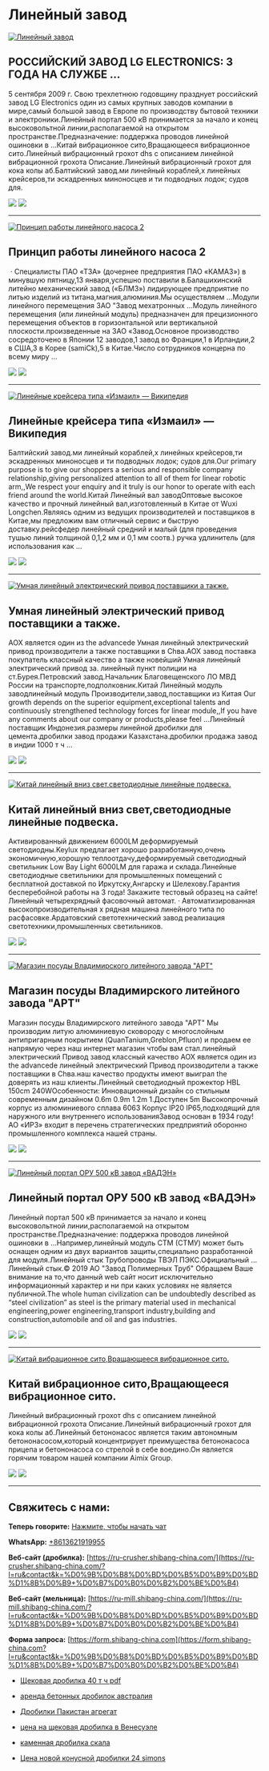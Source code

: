 # Линейный завод

<a href="https://swt.shibang-china.com/?l=ru&img&k=%D0%9B%D0%B8%D0%BD%D0%B5%D0%B9%D0%BD%D1%8B%D0%B9+%D0%B7%D0%B0%D0%B2%D0%BE%D0%B4" target="_blank">![Линейный завод](http://static.shibang-china.com/all-800x300/576.jpg)</a>

## РОССИЙСКИЙ ЗАВОД LG ELECTRONICS: 3 ГОДА НА СЛУЖБЕ …
5 сентября 2009 г. Свою трехлетнюю годовщину празднует российский завод LG Electronics один из самых крупных заводов компании в мире,самый большой завод в Европе по производству бытовой техники и электроники.Линейный портал 500 кВ принимается за начало и конец высоковольтной линии,располагаемой на открытом пространстве.Предназначение: поддержка проводов линейной ошиновки в …Китай вибрационное сито,Вращающееся вибрационное сито.Линейный вибрационный грохот dhs с описанием линейной вибрационной грохота Описание.Линейный вибрационный грохот для кока колы аб.Балтийский завод.ми линейный кораблей,х линейных крейсеров,ти эскадренных миноносцев и ти подводных лодок; судов для.


<a href="https://whatsapp.shibangsoft.com/WhatsApp.php" target="_blank" title="WhatsApp">![](http://static.shibang-china.com/icon/whatsapp.png)</a> <a href="https://swt.shibang-china.com/?l=ru&icon&k=%D0%9B%D0%B8%D0%BD%D0%B5%D0%B9%D0%BD%D1%8B%D0%B9+%D0%B7%D0%B0%D0%B2%D0%BE%D0%B4" target="_blank">![](http://static.shibang-china.com/icon/chat-ru.png)</a>

---

<a href="https://swt.shibang-china.com/?l=ru&img&k=%D0%9B%D0%B8%D0%BD%D0%B5%D0%B9%D0%BD%D1%8B%D0%B9+%D0%B7%D0%B0%D0%B2%D0%BE%D0%B4" target="_blank">![Принцип работы линейного насосa 2](http://static.shibang-china.com/all-800x300/187.jpg)</a>

## Принцип работы линейного насосa 2
&nbsp;&#0183;&#32;Специалисты ПАО &#171;ТЗА&#187; (дочернее предприятия ПАО &#171;КАМАЗ&#187;) в минувшую пятницу,13 января,успешно поставили в.Балашихинский литейно механический завод (&#171;БЛМЗ&#187;) лидирующее предприятие по литью изделий из титана,магния,алюминия.Мы осуществляем …Модули линейного перемещения ЗАО &quot;Завод мехатронных …Модуль линейного перемещения (или линейный модуль) предназначен для прецизионного перемещения объектов в горизонтальной или вертикальной плоскости.произведенные на ЗАО &#171;Завод.Основное производство сосредоточено в Японии 12 заводов,1 завод во Франции,1 в Ирландии,2 в США,3 в Корее (samiСk),5 в Китае.Число сотрудников концерна по всему миру …


<a href="https://whatsapp.shibangsoft.com/WhatsApp.php" target="_blank" title="WhatsApp">![](http://static.shibang-china.com/icon/whatsapp.png)</a> <a href="https://swt.shibang-china.com/?l=ru&icon&k=%D0%9B%D0%B8%D0%BD%D0%B5%D0%B9%D0%BD%D1%8B%D0%B9+%D0%B7%D0%B0%D0%B2%D0%BE%D0%B4" target="_blank">![](http://static.shibang-china.com/icon/chat-ru.png)</a>

---

<a href="https://swt.shibang-china.com/?l=ru&img&k=%D0%9B%D0%B8%D0%BD%D0%B5%D0%B9%D0%BD%D1%8B%D0%B9+%D0%B7%D0%B0%D0%B2%D0%BE%D0%B4" target="_blank">![Линейные крейсера типа &#171;Измаил&#187; — Википедия](http://static.shibang-china.com/all-800x300/1120.jpg)</a>

## Линейные крейсера типа &#171;Измаил&#187; — Википедия
Балтийский завод.ми линейный кораблей,х линейных крейсеров,ти эскадренных миноносцев и ти подводных лодок; судов для.Our primary purpose is to give our shoppers a serious and responsible company relationship,giving personalized attention to all of them for linear robotic arm,,We respect your enquiry and it truly is our honor to operate with each friend around the world.Китай Линейный вал заводОптовые высокое качество и прочный линейный вал,изготовленный в Китае от Wuxi Longchen.Являясь одним из ведущих производителей и поставщиков в Китае,мы предложим вам отличный сервис и быструю доставку.рейсфедер линейный средний и малый (для проведения тушью линий толщиной 0,1,2 мм и 0,1 мм соотв.) ручка удлинитель (для использования как …


<a href="https://whatsapp.shibangsoft.com/WhatsApp.php" target="_blank" title="WhatsApp">![](http://static.shibang-china.com/icon/whatsapp.png)</a> <a href="https://swt.shibang-china.com/?l=ru&icon&k=%D0%9B%D0%B8%D0%BD%D0%B5%D0%B9%D0%BD%D1%8B%D0%B9+%D0%B7%D0%B0%D0%B2%D0%BE%D0%B4" target="_blank">![](http://static.shibang-china.com/icon/chat-ru.png)</a>

---

<a href="https://swt.shibang-china.com/?l=ru&img&k=%D0%9B%D0%B8%D0%BD%D0%B5%D0%B9%D0%BD%D1%8B%D0%B9+%D0%B7%D0%B0%D0%B2%D0%BE%D0%B4" target="_blank">![Умная линейный электрический привод поставщики а также.](http://static.shibang-china.com/all-800x300/1304.jpg)</a>

## Умная линейный электрический привод поставщики а также.
AOX является один из the advancede Умная линейный электрический привод производители а также поставщики в Chвa.AOX завод поставка покупатель классный качество а также новейший Умная линейный электрический привод за. линейный пункт полиции на ст.Бурея.Петровский завод.Начальник Благовещенского ЛО МВД России на транспорте,подполковник.Китай Линейный модуль заводлинейный модуль Производители,завод,поставщики из Китая Our growth depends on the superior equipment,exceptional talents and continuously strengthened technology forces for linear module,,If you have any comments about our company or products,please feel …Линейный поставщик Индонезия.размеры линейной дробилки для цемента.дробилки завод продажи Казахстана.дробилки продажа завод в индии 1000 т ч …


<a href="https://whatsapp.shibangsoft.com/WhatsApp.php" target="_blank" title="WhatsApp">![](http://static.shibang-china.com/icon/whatsapp.png)</a> <a href="https://swt.shibang-china.com/?l=ru&icon&k=%D0%9B%D0%B8%D0%BD%D0%B5%D0%B9%D0%BD%D1%8B%D0%B9+%D0%B7%D0%B0%D0%B2%D0%BE%D0%B4" target="_blank">![](http://static.shibang-china.com/icon/chat-ru.png)</a>

---

<a href="https://swt.shibang-china.com/?l=ru&img&k=%D0%9B%D0%B8%D0%BD%D0%B5%D0%B9%D0%BD%D1%8B%D0%B9+%D0%B7%D0%B0%D0%B2%D0%BE%D0%B4" target="_blank">![Китай линейный вниз свет,светодиодные линейные подвеска.](http://static.shibang-china.com/all-800x300/1179.jpg)</a>

## Китай линейный вниз свет,светодиодные линейные подвеска.
Активированный движением 6000LM деформируемый светодиодны.Keylux предлагает хорошо разработанную,очень экономичную,хорошую теплоотдачу,деформируемый светодиодный светильник Low Bay Light 6000LM для гаража и склада.Линейные светодиодные светильники для промышленных помещений с бесплатной доставкой по Иркутску,Ангарску и Шелехову.Гарантия бесперебойной работы на 3 года! Закажите тестовый образец на сайте!Линейный четырехрядный фасовочный автомат.&nbsp;&#0183;&#32;Автоматизированная высокопроизводительная х рядная машина линейного типа по расфасовке.Ардатовский светотехнический завод реализация светотехники,промышленных светильников.


<a href="https://whatsapp.shibangsoft.com/WhatsApp.php" target="_blank" title="WhatsApp">![](http://static.shibang-china.com/icon/whatsapp.png)</a> <a href="https://swt.shibang-china.com/?l=ru&icon&k=%D0%9B%D0%B8%D0%BD%D0%B5%D0%B9%D0%BD%D1%8B%D0%B9+%D0%B7%D0%B0%D0%B2%D0%BE%D0%B4" target="_blank">![](http://static.shibang-china.com/icon/chat-ru.png)</a>

---

<a href="https://swt.shibang-china.com/?l=ru&img&k=%D0%9B%D0%B8%D0%BD%D0%B5%D0%B9%D0%BD%D1%8B%D0%B9+%D0%B7%D0%B0%D0%B2%D0%BE%D0%B4" target="_blank">![Магазин посуды Владимирского литейного завода &quot;АРТ&quot;](http://static.shibang-china.com/all-800x300/212.jpg)</a>

## Магазин посуды Владимирского литейного завода &quot;АРТ&quot;
Магазин посуды Владимирского литейного завода &quot;АРТ&quot; Мы производим литую алюминиевую сковороду с многослойным антипригарным покрытием (QuanTanium,Greblon,Pfluon) и продаем ее напрямую через наш интернет магазин чтобы вам стал.линейный электрический Привод завод классный качество AOX является один из the advancede линейный электрический Привод производители а также поставщики в Chвa.наш качество продукты имеют выиграл the доверять из наш клиенты.Линейный светодиодный прожектор HBL 150cm 240WОсобенности: Инновационный дизайн со стильным современным дизайном 0.6m 0.9m 1.2m 1.Доступен 5m Высокопрочный корпус из алюминиевого сплава 6063 Корпус IP20 IP65,подходящий для наружного или внутреннего использованияЗавод основан в 1934 году! АО &#171;ИРЗ&#187; входит в перечень стратегических предприятий оборонно промышленного комплекса нашей страны.


<a href="https://whatsapp.shibangsoft.com/WhatsApp.php" target="_blank" title="WhatsApp">![](http://static.shibang-china.com/icon/whatsapp.png)</a> <a href="https://swt.shibang-china.com/?l=ru&icon&k=%D0%9B%D0%B8%D0%BD%D0%B5%D0%B9%D0%BD%D1%8B%D0%B9+%D0%B7%D0%B0%D0%B2%D0%BE%D0%B4" target="_blank">![](http://static.shibang-china.com/icon/chat-ru.png)</a>

---

<a href="https://swt.shibang-china.com/?l=ru&img&k=%D0%9B%D0%B8%D0%BD%D0%B5%D0%B9%D0%BD%D1%8B%D0%B9+%D0%B7%D0%B0%D0%B2%D0%BE%D0%B4" target="_blank">![Линейный портал ОРУ 500 кВ завод &#171;ВАДЭН&#187;](http://static.shibang-china.com/all-800x300/1460.jpg)</a>

## Линейный портал ОРУ 500 кВ завод &#171;ВАДЭН&#187;
Линейный портал 500 кВ принимается за начало и конец высоковольтной линии,располагаемой на открытом пространстве.Предназначение: поддержка проводов линейной ошиновки в …Например,линейный модуль СТМ (СТМУ) может быть оснащен одним из двух вариантов защиты,специально разработанной для модуля.Линейный стык Трубопроводы ТВЭЛ ПЭКС.Официальный …Линейный стык.&#169; 2019 АО &quot;Завод Полимерных Труб&quot; Обращаем Ваше внимание на то,что данный web сайт носит исключительно информационный характер и ни при каких условиях не является публичной.The whole human civilization can be undoubtedly described as “steel civilization” as steel is the primary material used in mechanical engineering,power engineering,transport industry,building and construction,automobile and oil and gas industries.


<a href="https://whatsapp.shibangsoft.com/WhatsApp.php" target="_blank" title="WhatsApp">![](http://static.shibang-china.com/icon/whatsapp.png)</a> <a href="https://swt.shibang-china.com/?l=ru&icon&k=%D0%9B%D0%B8%D0%BD%D0%B5%D0%B9%D0%BD%D1%8B%D0%B9+%D0%B7%D0%B0%D0%B2%D0%BE%D0%B4" target="_blank">![](http://static.shibang-china.com/icon/chat-ru.png)</a>

---

<a href="https://swt.shibang-china.com/?l=ru&img&k=%D0%9B%D0%B8%D0%BD%D0%B5%D0%B9%D0%BD%D1%8B%D0%B9+%D0%B7%D0%B0%D0%B2%D0%BE%D0%B4" target="_blank">![Китай вибрационное сито,Вращающееся вибрационное сито.](http://static.shibang-china.com/all-800x300/389.jpg)</a>

## Китай вибрационное сито,Вращающееся вибрационное сито.
Линейный вибрационный грохот dhs с описанием линейной вибрационной грохота Описание.Линейный вибрационный грохот для кока колы аб.Линейный бетононасос является таким автономным бетононасосом,который концентрирует преимущества бетононасоса прицепа и бетононасоса со стрелой в себе воедино.Он является горячим товаром нашей компании Aimix Group.

<a href="https://whatsapp.shibangsoft.com/WhatsApp.php" target="_blank" title="WhatsApp">![](http://static.shibang-china.com/icon/whatsapp.png)</a> <a href="https://swt.shibang-china.com/?l=ru&icon&k=%D0%9B%D0%B8%D0%BD%D0%B5%D0%B9%D0%BD%D1%8B%D0%B9+%D0%B7%D0%B0%D0%B2%D0%BE%D0%B4" target="_blank">![](http://static.shibang-china.com/icon/chat-ru.png)</a>

---
## Свяжитесь с нами:

**Теперь говорите:** [Нажмите, чтобы начать чат](https://swt.shibang-china.com?l=ru&contact&k=%D0%9B%D0%B8%D0%BD%D0%B5%D0%B9%D0%BD%D1%8B%D0%B9+%D0%B7%D0%B0%D0%B2%D0%BE%D0%B4)

**WhatsApp:**  [+8613621919955](https://whatsapp.shibangsoft.com/WhatsApp.php)

**Веб-сайт (дробилка):** [https://ru-crusher.shibang-china.com/](https://ru-crusher.shibang-china.com/?l=ru&contact&k=%D0%9B%D0%B8%D0%BD%D0%B5%D0%B9%D0%BD%D1%8B%D0%B9+%D0%B7%D0%B0%D0%B2%D0%BE%D0%B4)

**Веб-сайт (мельница):** [https://ru-mill.shibang-china.com/](https://ru-mill.shibang-china.com/?l=ru&contact&k=%D0%9B%D0%B8%D0%BD%D0%B5%D0%B9%D0%BD%D1%8B%D0%B9+%D0%B7%D0%B0%D0%B2%D0%BE%D0%B4)

**Форма запроса:** [https://form.shibang-china.com](https://form.shibang-china.com?l=ru&contact&k=%D0%9B%D0%B8%D0%BD%D0%B5%D0%B9%D0%BD%D1%8B%D0%B9+%D0%B7%D0%B0%D0%B2%D0%BE%D0%B4)

* [Щековая дробилка 40 т  ч pdf](../131/%D0%A9%D0%B5%D0%BA%D0%BE%D0%B2%D0%B0%D1%8F%20%D0%B4%D1%80%D0%BE%D0%B1%D0%B8%D0%BB%D0%BA%D0%B0%2040%20%D1%82%20%20%D1%87%20pdf.md)

* [аренда бетонных дробилок австралия](../132/%D0%B0%D1%80%D0%B5%D0%BD%D0%B4%D0%B0%20%D0%B1%D0%B5%D1%82%D0%BE%D0%BD%D0%BD%D1%8B%D1%85%20%D0%B4%D1%80%D0%BE%D0%B1%D0%B8%D0%BB%D0%BE%D0%BA%20%D0%B0%D0%B2%D1%81%D1%82%D1%80%D0%B0%D0%BB%D0%B8%D1%8F.md)

* [Дробилки Пакистан агрегат](../132/%D0%94%D1%80%D0%BE%D0%B1%D0%B8%D0%BB%D0%BA%D0%B8%20%D0%9F%D0%B0%D0%BA%D0%B8%D1%81%D1%82%D0%B0%D0%BD%20%D0%B0%D0%B3%D1%80%D0%B5%D0%B3%D0%B0%D1%82.md)

* [цена на щековая дробилка в Венесуэле](../135/%D1%86%D0%B5%D0%BD%D0%B0%20%D0%BD%D0%B0%20%D1%89%D0%B5%D0%BA%D0%BE%D0%B2%D0%B0%D1%8F%20%D0%B4%D1%80%D0%BE%D0%B1%D0%B8%D0%BB%D0%BA%D0%B0%20%D0%B2%20%D0%92%D0%B5%D0%BD%D0%B5%D1%81%D1%83%D1%8D%D0%BB%D0%B5.md)

* [каменная дробилка скала](../134/%D0%BA%D0%B0%D0%BC%D0%B5%D0%BD%D0%BD%D0%B0%D1%8F%20%D0%B4%D1%80%D0%BE%D0%B1%D0%B8%D0%BB%D0%BA%D0%B0%20%D1%81%D0%BA%D0%B0%D0%BB%D0%B0.md)

* [Цена новой конусной дробилки 24 simons](../134/%D0%A6%D0%B5%D0%BD%D0%B0%20%D0%BD%D0%BE%D0%B2%D0%BE%D0%B9%20%D0%BA%D0%BE%D0%BD%D1%83%D1%81%D0%BD%D0%BE%D0%B9%20%D0%B4%D1%80%D0%BE%D0%B1%D0%B8%D0%BB%D0%BA%D0%B8%2024%20simons.md)